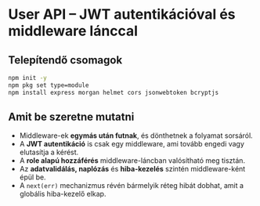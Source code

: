 # User API – JWT autentikációval és middleware lánccal

## Telepítendő csomagok

```bash
npm init -y
npm pkg set type=module
npm install express morgan helmet cors jsonwebtoken bcryptjs
```

## Amit be szeretne mutatni

- Middleware-ek **egymás után futnak**, és dönthetnek a folyamat sorsáról.
- A **JWT autentikáció** is csak egy middleware, ami tovább engedi vagy elutasítja a kérést.
- A **role alapú hozzáférés** middleware-láncban valósítható meg tisztán.
- Az **adatvalidálás, naplózás** és **hiba-kezelés** szintén middleware-ként épül be.
- A `next(err)` mechanizmus révén bármelyik réteg hibát dobhat, amit a globális hiba-kezelő elkap.
